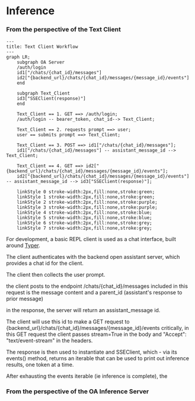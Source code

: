 # Inference

### From the perspective of the Text Client

```mermaid
---
title: Text Client Workflow
---
graph LR;
    subgraph OA Server
    /auth/login
    id1["/chats/{chat_id}/messages"]
    id2["{backend_url}/chats/{chat_id}/messages/{message_id}/events"]
    end

    subgraph Text_Client
    id3["SSEClient(response)"]
    end

    Text_Client == 1. GET ==> /auth/login;
    /auth/login -- bearer_token, chat_id--> Text_Client;

    Text_Client == 2. requests prompt ==> user;
    user == submits prompt ==> Text_Client;

    Text_Client == 3. POST ==> id1["/chats/{chat_id}/messages"];
    id1["/chats/{chat_id}/messages"] -- assistant_message_id --> Text_Client;

    Text_Client == 4. GET ==> id2["{backend_url}/chats/{chat_id}/messages/{message_id}/events"];
    id2["{backend_url}/chats/{chat_id}/messages/{message_id}/events"] -- assistant_message_id --> id3["SSEClient(response)"];

    linkStyle 0 stroke-width:2px,fill:none,stroke:green;
    linkStyle 1 stroke-width:2px,fill:none,stroke:green;
    linkStyle 2 stroke-width:2px,fill:none,stroke:purple;
    linkStyle 3 stroke-width:2px,fill:none,stroke:purple;
    linkStyle 4 stroke-width:2px,fill:none,stroke:blue;
    linkStyle 5 stroke-width:2px,fill:none,stroke:blue;
    linkStyle 6 stroke-width:2px,fill:none,stroke:grey;
    linkStyle 7 stroke-width:2px,fill:none,stroke:grey;
```

For development, a basic REPL client is used as a chat interface, built around [Typer](https://typer.tiangolo.com/).

The client authenticates with the backend open assistant server, which provides a chat id for the client.

The client then collects the user prompt. 

the client posts to the endpoint /chats/{chat_id}/messages
included in this request is the message content and a parent_id (assistant's response to prior message)

in the response, the server will return an assistant_message id. 

The client will use this id to make a GET request to 
{backend_url}/chats/{chat_id}/messages/{message_id}/events
critically, in this GET request the client passes stream=True in the body and "Accept": "text/event-stream" in the headers.

The response is then used to instantiate and SSEClient, which - via its events() method,
returns an iterable that can be used to print out inference results, one token at a time.

After exhausting the events iterable (ie inference is complete), the 


### From the perspective of the OA Inference Server